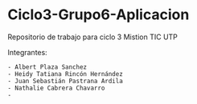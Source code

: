 # Ciclo3-Grupo6-Aplicacion

Repositorio de trabajo para ciclo 3 Mistion TIC UTP

Integrantes: 

	- Albert Plaza Sanchez
	- Heidy Tatiana Rincón Hernández
	- Juan Sebastián Pastrana Ardila
	- Nathalie Cabrera Chavarro
	- 
